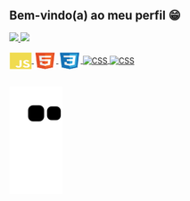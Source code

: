 ## Bem-vindo(a) ao meu perfil 😁

 <div>
   <a href="https://github.com/HenriqueDummer">
   <img height="180em" src="https://github-readme-stats.vercel.app/api?username=HenriqueDummer&show_icons=true&theme=tokyonight&include_all_commits=true&count_private=true"/>
   <img height="180em" src="https://github-readme-stats.vercel.app/api/top-langs/?username=HenriqueDummer&layout=compact&langs_count=6&theme=tokyonight"/>

</div>
<div style="display: inline_block"><br>
  <img align="center" alt="Js" height="30" width="40" src="https://raw.githubusercontent.com/devicons/devicon/master/icons/javascript/javascript-plain.svg">
  <img align="center" alt="HTML" height="30" width="40" src="https://raw.githubusercontent.com/devicons/devicon/master/icons/html5/html5-original.svg">
  <img align="center" alt="CSS" height="30" width="40" src="https://raw.githubusercontent.com/devicons/devicon/master/icons/css3/css3-original.svg">
  <img align="center" alt="CSS" height="30" width="40" src="https://raw.githubusercontent.com/devicons/devicons/devicon/blob/master/icons/react/react-original-wordmark.svg">
  <img align="center" alt="CSS" height="30" width="40" src="https://raw.githubusercontent.com/devicons/devicon/tree/master/icons/git/git-original-wordmark.svg">
</div>
 
 <br>
 
<div> 
 
  ![Snake animation](https://github.com/HenriqueDummer/HenriqueDummer/blob/output/github-contribution-grid-snake.svg)

</div>
